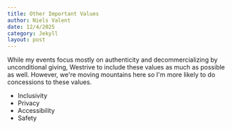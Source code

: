 ```yaml
---
title: Other Important Values
author: Niels Valent
date: 12/4/2025
category: Jekyll
layout: post
---
```


While my events focus mostly on authenticity and decommercializing by unconditional giving, Westrive to include these values as much as possible as well.
However, we're moving mountains here so I'm more likely to do concessions to these values. 

- Inclusivity 
- Privacy
- Accessibility
- Safety

